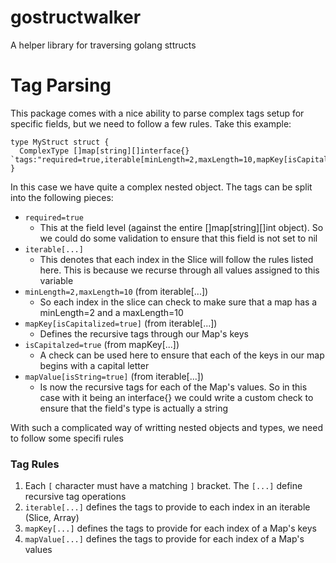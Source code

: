 # gostructwalker

A helper library for traversing golang sttructs

# Tag Parsing

This package comes with a nice ability to parse complex tags setup for specific fields,
but we need to follow a few rules. Take this example:

```
type MyStruct struct {
  ComplexType []map[string][]interface{} `tags:"required=true,iterable[minLength=2,maxLength=10,mapKey[isCapitalized=true],mapValue[isString=true]]"`
}
```

In this case we have quite a complex nested object. The tags can be split into the following pieces:

* `required=true`
  - This at the field level (against the entire []map[string][]int object). So we could do some
    validation to ensure that this field is not set to nil
* `iterable[...]`
  - This denotes that each index in the Slice will follow the rules listed here. This is because we recurse through
    all values assigned to this variable
* `minLength=2,maxLength=10` (from iterable[...])
  - So each index in the slice can check to make sure that a map has a minLength=2 and a maxLength=10
* `mapKey[isCapitalized=true]` (from iterable[...])
  - Defines the recursive tags through our Map's keys
* `isCapitalzed=true` (from mapKey[...])
  - A check can be used here to ensure that each of the keys in our map begins with a capital letter
* `mapValue[isString=true]` (from iterable[...])
  - Is now the recursive tags for each of the Map's values. So in this case with it being an interface{}
    we could write a custom check to ensure that the field's type is actually a string

With such a complicated way of writting nested objects and types, we need to follow some specifi rules

### Tag Rules

1. Each `[` character must have a matching `]` bracket. The `[...]` define recursive tag operations
1. `iterable[...]` defines the tags to provide to each index in an iterable (Slice, Array)
1. `mapKey[...]` defines the tags to provide for each index of a Map's keys
1. `mapValue[...]` defines the tags to provide for each index of a Map's values
